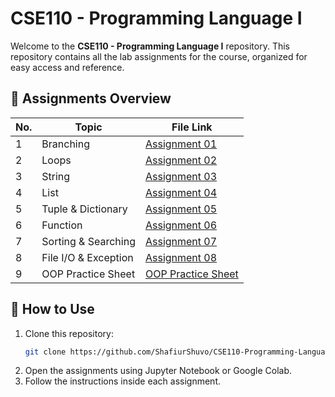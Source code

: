 # CSE110 - Programming Language I

Welcome to the **CSE110 - Programming Language I** repository. This repository contains all the lab assignments for the course, organized for easy access and reference.

## 📝 Assignments Overview

| No.  | Topic                     | File Link |
|-------|---------------------------|-----------|
| 1     | Branching                 | [Assignment 01](CSE110_Lab_Assignment_01_(Branching).ipynb) |
| 2     | Loops                     | [Assignment 02](CSE110_Lab_Assignment_02_(Loops).ipynb) |
| 3     | String                    | [Assignment 03](CSE110_Lab_Assignment_03_(String).ipynb) |
| 4     | List                      | [Assignment 04](CSE110_Lab_Assignment_04_(List).ipynb) |
| 5     | Tuple & Dictionary        | [Assignment 05](CSE110_Lab_Assignment_05_(Tuple_&_Dictionary).ipynb) |
| 6     | Function                  | [Assignment 06](CSE110_Lab_Assignment_06_(Function).ipynb) |
| 7     | Sorting & Searching       | [Assignment 07](CSE110_Lab_Assignment_07_(Sorting_&_Searching).ipynb) |
| 8     | File I/O & Exception      | [Assignment 08](CSE110_Lab_Assignment_08_(File_I_O_%26_Exception).ipynb) |
| 9     | OOP Practice Sheet        | [OOP Practice Sheet](CSE110_OOP_Practice_Sheet.ipynb) |

## 🔧 How to Use

1. Clone this repository:
   ```sh
   git clone https://github.com/ShafiurShuvo/CSE110-Programming-Language-I.git
   ```
2. Open the assignments using Jupyter Notebook or Google Colab.
3. Follow the instructions inside each assignment.
